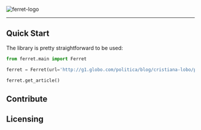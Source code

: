 ![ferret-logo](https://cloud.githubusercontent.com/assets/4680755/24068678/e7aedea0-0b73-11e7-9dd3-3775f959e46f.png)

---
## Quick Start
The library is pretty straightforward to be used:

```python
from ferret.main import Ferret

ferret = Ferret(url='http://g1.globo.com/politica/blog/cristiana-lobo/post/setor-de-propina-da-odebrecht-movimentou-us-33-bi-diz-delator.html')

ferret.get_article()
```

## Contribute

## Licensing
